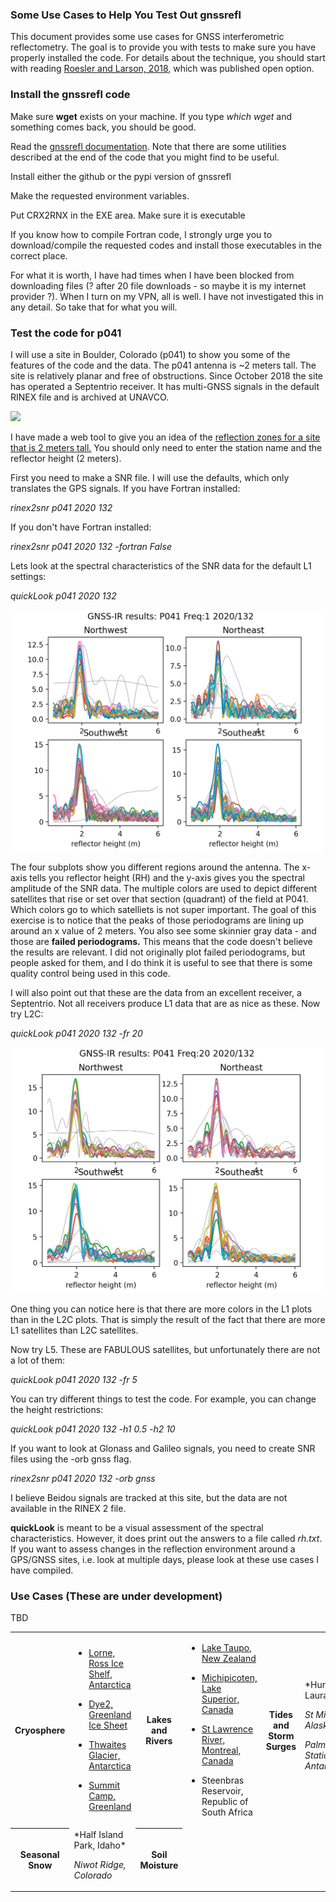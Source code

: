 ### Some Use Cases to Help You Test Out gnssrefl

This document provides some use cases for GNSS interferometric reflectometry. 
The goal is to provide you with tests to make sure you have properly installed the code. For details about the technique, 
you should start with reading [Roesler and Larson, 2018](https://link.springer.com/article/10.1007/s10291-018-0744-8), 
which was published open option.  

### Install the gnssrefl code 

Make sure **wget** exists on your machine.  If you type *which wget* and something comes back, you should be good.

Read the [gnssrefl documentation](https://github.com/kristinemlarson/gnssrefl). 
Note that there are some utilities described at the end of the code that you might
find to be useful.

Install either the github or the pypi version of gnssrefl

Make the requested environment variables. 

Put CRX2RNX in the EXE area. Make sure it is executable

If you know how to compile Fortran code, I strongly urge you to download/compile the requested
codes and install those executables in the correct place.

For what it is worth, I have had times when I have been blocked from 
downloading files (? after 20 file downloads - so maybe it is 
my internet provider ?). When I turn on my VPN, all is well. I have not investigated this 
in any detail. So take that for what you will. 

### Test the code for p041

I will use a site in Boulder, Colorado (p041) to show you some of the features of the code and the data.
The p041 antenna is ~2 meters tall. The site is relatively planar and free of obstructions.
Since October 2018 the site has operated a Septentrio receiver. It has multi-GNSS signals in the 
default RINEX file and is archived at UNAVCO.

<img src="https://gnss-reflections.org/static/images/P041.jpg" width="500">

I have made a web tool to give you an idea of the [reflection zones for a site that is 2 meters tall.](https://gnss-reflections.org/rzones)
You should only need to enter the station name and the reflector height (2 meters).

First you need to make a SNR file. I will use the defaults, which only translates the GPS signals. If you have Fortran installed: 

*rinex2snr p041 2020 132*

If you don't have Fortran installed:

*rinex2snr p041 2020 132 -fortran False*

Lets look at the spectral characteristics of the SNR data for the default L1 settings:

*quickLook p041 2020 132* 

<img src="p041-l1.png" width="500"/>

The four subplots show you different regions around the antenna. The x-axis tells you 
reflector height (RH) and the y-axis gives you the spectral amplitude of the SNR data.
The multiple colors are used to depict different satellites that rise or set over that
section (quadrant) of the field at P041. Which colors go to which satelliets is not super important.
The goal of this exercise is to notice that the peaks of those periodograms are lining up
around an x value of 2 meters. You also see some skinnier gray data - and those are **failed periodograms.**
This means that the code doesn't believe the results are relevant.  I did not originally plot failed
periodograms, but people asked for them, and I do think it is useful to see that there is some
quality control being used in this code.

I will also point out that these are the data from an excellent receiver, a Septentrio.
Not all receivers produce L1 data that are as nice as these. Now try L2C:

*quickLook p041 2020 132 -fr 20* 

<img src="p041-l2c.png" width="500"/>

One thing you can notice here is that there are more colors in the L1 plots than in the L2C 
plots. That is simply the result of the fact that there are more L1 satellites than L2C satellites.

Now try L5. These are FABULOUS satellites, but unfortunately there are not a lot of them:

*quickLook p041 2020 132 -fr 5* 

You can try different things to test the code. For example, you can change the height restrictions:

*quickLook p041 2020 132 -h1 0.5 -h2 10* 


If you want to look at Glonass and Galileo signals, you need to create SNR files using the -orb gnss flag.

*rinex2snr p041 2020 132 -orb gnss*

I believe Beidou signals are tracked at this site, but the data are not available in the RINEX 2 file.

**quickLook** is meant to be a visual assessment of the spectral characteristics. However, 
it does print out the answers to a file called *rh.txt*. If you want to assess changes in the reflection
environment around a GPS/GNSS sites, i.e. look at multiple days, please look at these use cases I have compiled.

### Use Cases (These are under development)

<table>
<TR>
<TH>Cryosphere</TH>
<TD>

* [Lorne, Ross Ice Shelf, Antarctica](lorg_use.md)

* [Dye2, Greenland Ice Sheet](gls1_use.md)

* [Thwaites Glacier, Antarctica](lthw_use.md)

* [Summit Camp, Greenland](smm3_use.md)
</TD>
<TH>Lakes and Rivers</TH>
<td>

* [Lake Taupo, New Zealand](tgho_use.md)


* [Michipicoten, Lake Superior, Canada](mchn_use.md)

* [St Lawrence River, Montreal, Canada](pmtl_use.md)

* Steenbras Reservoir, Republic of South Africa
</TD>
<TH>Tides and Storm Surges</TH>
<TD>
*Hurricane Laura*

*St Michael, Alaska*

*Palmer Station, Antarctica*

</TD>
</TR>

<TR>
<TH>Seasonal Snow</TH>
<TD>
*Half Island Park, Idaho*

*Niwot Ridge, Colorado*
</TD>
<TH>Soil Moisture</TH>
TBD

</TR>
</Table>


